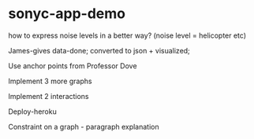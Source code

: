 # sonyc-app-demo
how to express noise levels in a better way? (noise level = helicopter etc) 

James-gives data-done; converted to json + visualized;

Use anchor points from Professor Dove

Implement 3 more graphs

Implement 2 interactions

Deploy-heroku

Constraint on a graph - paragraph explanation


